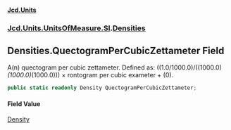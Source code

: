 #### [Jcd.Units](index.md 'index')
### [Jcd.Units.UnitsOfMeasure.SI](Jcd.Units.UnitsOfMeasure.SI.md 'Jcd.Units.UnitsOfMeasure.SI').[Densities](Densities.md 'Jcd.Units.UnitsOfMeasure.SI.Densities')

## Densities.QuectogramPerCubicZettameter Field

A(n) quectogram per cubic zettameter. Defined as: ((1.0/1000.0)/((1000.0)*(1000.0)*(1000.0))) × rontogram per cubic exameter + (0).

```csharp
public static readonly Density QuectogramPerCubicZettameter;
```

#### Field Value
[Density](Density.md 'Jcd.Units.UnitTypes.Density')